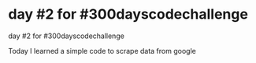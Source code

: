 # day #2 for #300dayscodechallenge

day #2 for #300dayscodechallenge


Today I learned a simple code to scrape data from google
